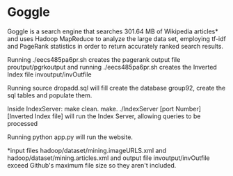 # Goggle

Goggle is a search engine that searches 301.64 MB of Wikipedia articles* and uses Hadoop MapReduce to analyze the large data set, employing tf-idf and PageRank statistics in order to return accurately ranked search results. 

Running ./eecs485pa6pr.sh creates the pagerank output file proutput/pgrkoutput and running ./eecs485pa6pr.sh creates the Inverted Index file invoutput/invOutfile

Running
      source dropadd.sql
will fill create the database group92, create the sql tables and populate them.

Inside IndexServer:
        make clean.
        make.
        ./IndexServer [port Number] [Inverted Index file]
  will run the Index Server, allowing queries to be processed

Running
    python app.py
will run the website.


*input files hadoop/dataset/mining.imageURLS.xml and hadoop/dataset/mining.articles.xml and output file invoutput/invOutfile exceed Github's maximum file size so they aren't included.
